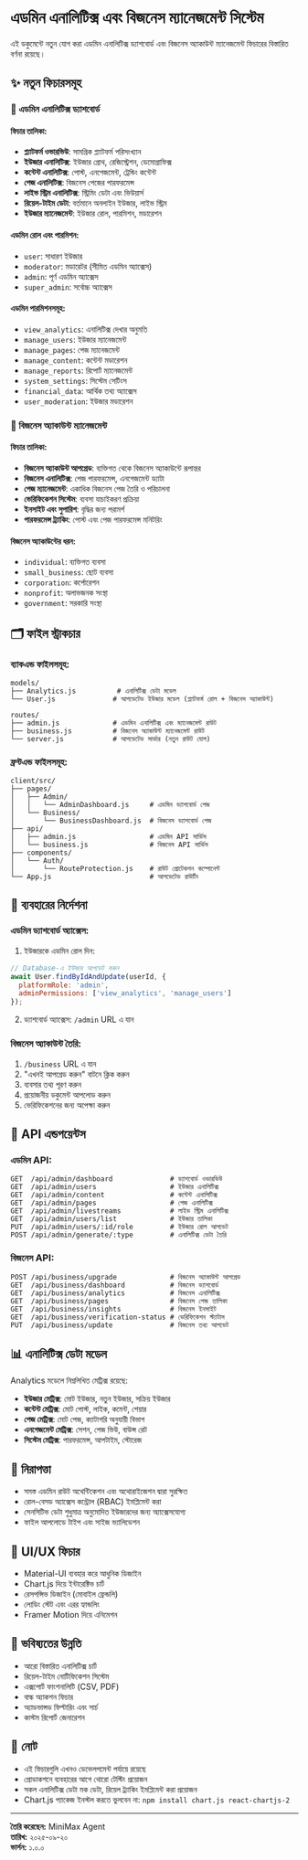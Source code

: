 # এডমিন এনালিটিক্স এবং বিজনেস ম্যানেজমেন্ট সিস্টেম

এই ডকুমেন্টে নতুন যোগ করা এডমিন এনালিটিক্স ড্যাশবোর্ড এবং বিজনেস অ্যাকাউন্ট ম্যানেজমেন্ট ফিচারের বিস্তারিত বর্ণনা রয়েছে।

## ✨ নতুন ফিচারসমূহ

### 🔧 এডমিন এনালিটিক্স ড্যাশবোর্ড

#### ফিচার তালিকা:
- **প্ল্যাটফর্ম ওভারভিউ**: সামগ্রিক প্ল্যাটফর্ম পরিসংখ্যান
- **ইউজার এনালিটিক্স**: ইউজার গ্রোথ, রেজিস্ট্রেশন, ডেমোগ্রাফিক্স
- **কন্টেন্ট এনালিটিক্স**: পোস্ট, এনগেজমেন্ট, ট্রেন্ডিং কন্টেন্ট
- **পেজ এনালিটিক্স**: বিজনেস পেজের পারফরমেন্স
- **লাইভ স্ট্রিম এনালিটিক্স**: স্ট্রিমিং ডেটা এবং ভিউয়ার্স
- **রিয়েল-টাইম ডেটা**: বর্তমানে অনলাইন ইউজার, লাইভ স্ট্রিম
- **ইউজার ম্যানেজমেন্ট**: ইউজার রোল, পারমিশন, মডারেশন

#### এডমিন রোল এবং পারমিশন:
- `user`: সাধারণ ইউজার
- `moderator`: মডারেটর (সীমিত এডমিন অ্যাক্সেস)
- `admin`: পূর্ণ এডমিন অ্যাক্সেস
- `super_admin`: সর্বোচ্চ অ্যাক্সেস

#### এডমিন পারমিশনসমূহ:
- `view_analytics`: এনালিটিক্স দেখার অনুমতি
- `manage_users`: ইউজার ম্যানেজমেন্ট
- `manage_pages`: পেজ ম্যানেজমেন্ট
- `manage_content`: কন্টেন্ট মডারেশন
- `manage_reports`: রিপোর্ট ম্যানেজমেন্ট
- `system_settings`: সিস্টেম সেটিংস
- `financial_data`: আর্থিক তথ্য অ্যাক্সেস
- `user_moderation`: ইউজার মডারেশন

### 🏢 বিজনেস অ্যাকাউন্ট ম্যানেজমেন্ট

#### ফিচার তালিকা:
- **বিজনেস অ্যাকাউন্ট আপগ্রেড**: ব্যক্তিগত থেকে বিজনেস অ্যাকাউন্টে রূপান্তর
- **বিজনেস এনালিটিক্স**: পেজ পারফরমেন্স, এনগেজমেন্ট ড্যাটা
- **পেজ ম্যানেজমেন্ট**: একাধিক বিজনেস পেজ তৈরি ও পরিচালনা
- **ভেরিফিকেশন সিস্টেম**: ব্যবসা যাচাইকরণ প্রক্রিয়া
- **ইনসাইট এবং সুপারিশ**: বৃদ্ধির জন্য পরামর্শ
- **পারফরমেন্স ট্র্যাকিং**: পোস্ট এবং পেজ পারফরমেন্স মনিটরিং

#### বিজনেস অ্যাকাউন্টের ধরন:
- `individual`: ব্যক্তিগত ব্যবসা
- `small_business`: ছোট ব্যবসা
- `corporation`: কর্পোরেশন
- `nonprofit`: অলাভজনক সংস্থা
- `government`: সরকারি সংস্থা

## 🗂️ ফাইল স্ট্রাকচার

### ব্যাকএন্ড ফাইলসমূহ:

```
models/
├── Analytics.js          # এনালিটিক্স ডেটা মডেল
└── User.js              # আপডেটেড ইউজার মডেল (প্ল্যাটফর্ম রোল + বিজনেস অ্যাকাউন্ট)

routes/
├── admin.js             # এডমিন এনালিটিক্স এবং ম্যানেজমেন্ট রাউট
├── business.js          # বিজনেস অ্যাকাউন্ট ম্যানেজমেন্ট রাউট
└── server.js            # আপডেটেড সার্ভার (নতুন রাউট যোগ)
```

### ফ্রন্টএন্ড ফাইলসমূহ:

```
client/src/
├── pages/
│   ├── Admin/
│   │   └── AdminDashboard.js     # এডমিন ড্যাশবোর্ড পেজ
│   └── Business/
│       └── BusinessDashboard.js  # বিজনেস ড্যাশবোর্ড পেজ
├── api/
│   ├── admin.js                  # এডমিন API সার্ভিস
│   └── business.js               # বিজনেস API সার্ভিস
├── components/
│   └── Auth/
│       └── RouteProtection.js    # রাউট প্রোটেকশন কম্পোনেন্ট
└── App.js                        # আপডেটেড রাউটিং
```

## 🚀 ব্যবহারের নির্দেশনা

### এডমিন ড্যাশবোর্ড অ্যাক্সেস:

1. ইউজারকে এডমিন রোল দিন:
```javascript
// Database-এ ইউজার আপডেট করুন
await User.findByIdAndUpdate(userId, {
  platformRole: 'admin',
  adminPermissions: ['view_analytics', 'manage_users']
});
```

2. ড্যাশবোর্ড অ্যাক্সেস: `/admin` URL এ যান

### বিজনেস অ্যাকাউন্ট তৈরি:

1. `/business` URL এ যান
2. "এখনই আপগ্রেড করুন" বাটনে ক্লিক করুন
3. ব্যবসার তথ্য পূরণ করুন
4. প্রয়োজনীয় ডকুমেন্ট আপলোড করুন
5. ভেরিফিকেশনের জন্য অপেক্ষা করুন

## 🔧 API এন্ডপয়েন্টস

### এডমিন API:

```
GET  /api/admin/dashboard              # ড্যাশবোর্ড ওভারভিউ
GET  /api/admin/users                  # ইউজার এনালিটিক্স
GET  /api/admin/content                # কন্টেন্ট এনালিটিক্স
GET  /api/admin/pages                  # পেজ এনালিটিক্স
GET  /api/admin/livestreams            # লাইভ স্ট্রিম এনালিটিক্স
GET  /api/admin/users/list             # ইউজার তালিকা
PUT  /api/admin/users/:id/role         # ইউজার রোল আপডেট
POST /api/admin/generate/:type         # এনালিটিক্স ডেটা তৈরি
```

### বিজনেস API:

```
POST /api/business/upgrade             # বিজনেস অ্যাকাউন্ট আপগ্রেড
GET  /api/business/dashboard           # বিজনেস ড্যাশবোর্ড
GET  /api/business/analytics           # বিজনেস এনালিটিক্স
GET  /api/business/pages               # বিজনেস পেজ তালিকা
GET  /api/business/insights            # বিজনেস ইনসাইট
GET  /api/business/verification-status # ভেরিফিকেশন স্ট্যাটাস
PUT  /api/business/update              # বিজনেস তথ্য আপডেট
```

## 📊 এনালিটিক্স ডেটা মডেল

Analytics মডেলে নিম্নলিখিত মেট্রিক্স রয়েছে:

- **ইউজার মেট্রিক্স**: মোট ইউজার, নতুন ইউজার, সক্রিয় ইউজার
- **কন্টেন্ট মেট্রিক্স**: মোট পোস্ট, লাইক, কমেন্ট, শেয়ার
- **পেজ মেট্রিক্স**: মোট পেজ, ক্যাটাগরি অনুযায়ী বিভাগ
- **এনগেজমেন্ট মেট্রিক্স**: সেশন, পেজ ভিউ, বাউন্স রেট
- **সিস্টেম মেট্রিক্স**: পারফরমেন্স, আপটাইম, স্টোরেজ

## 🔐 নিরাপত্তা

- সমস্ত এডমিন রাউট অথেন্টিকেশন এবং অথোরাইজেশন দ্বারা সুরক্ষিত
- রোল-বেসড অ্যাক্সেস কন্ট্রোল (RBAC) ইমপ্লিমেন্ট করা
- সেনসিটিভ ডেটা শুধুমাত্র অনুমোদিত ইউজারদের জন্য অ্যাক্সেসযোগ্য
- ফাইল আপলোডে টাইপ এবং সাইজ ভ্যালিডেশন

## 🎨 UI/UX ফিচার

- Material-UI ব্যবহার করে আধুনিক ডিজাইন
- Chart.js দিয়ে ইন্টারেক্টিভ চার্ট
- রেসপন্সিভ ডিজাইন (মোবাইল ফ্রেন্ডলি)
- লোডিং স্টেট এবং এরর হ্যান্ডলিং
- Framer Motion দিয়ে এনিমেশন

## 🚧 ভবিষ্যতের উন্নতি

- আরো বিস্তারিত এনালিটিক্স চার্ট
- রিয়েল-টাইম নোটিফিকেশন সিস্টেম
- এক্সপোর্ট ফাংশনালিটি (CSV, PDF)
- বাল্ক অ্যাকশন ফিচার
- অ্যাডভান্সড ফিল্টারিং এবং সার্চ
- কাস্টম রিপোর্ট জেনারেশন

## 📝 নোট

- এই ফিচারগুলি এখনও ডেভেলপমেন্ট পর্যায়ে রয়েছে
- প্রোডাকশনে ব্যবহারের আগে থোরো টেস্টিং প্রয়োজন
- সকল এনালিটিক্স ডেটা মক ডেটা, রিয়েল ট্র্যাকিং ইমপ্লিমেন্ট করা প্রয়োজন
- Chart.js প্যাকেজ ইনস্টল করতে ভুলবেন না: `npm install chart.js react-chartjs-2`

---

**তৈরি করেছেন:** MiniMax Agent  
**তারিখ:** ২০২৫-০৯-২০  
**ভার্সন:** ১.০.০
